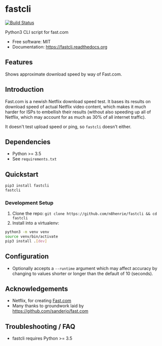 # fastcli

[![Build Status](https://travis-ci.org/n8henrie/fastcli.svg?branch=master)](https://travis-ci.org/n8henrie/fastcli)

Python3 CLI script for fast.com

- Free software: MIT
- Documentation: https://fastcli.readthedocs.org

## Features

Shows approximate download speed by way of Fast.com.

## Introduction

Fast.com is a newish Netflix download speed test. It bases its results on
download speed of actual Netflix video content, which makes it much harder for
ISPs to embellish their results (without also speeding up all of Netflix, which
may account for as much as 30% of all internet traffic).

It doesn't test upload speed or ping, so `fastcli` doesn't either.

## Dependencies

- Python >= 3.5
- See `requirements.txt`

## Quickstart

```bash
pip3 install fastcli
fastcli
```

### Development Setup

1. Clone the repo: `git clone https://github.com/n8henrie/fastcli && cd
   fastcli`
1. Install into a virtualenv:

```bash
python3 -m venv venv
source venv/bin/activate
pip3 install .[dev]
```

## Configuration

- Optionally accepts a `--runtime` argument which may affect accuracy by
  changing to values shorter or longer than the default of 10 (seconds).

## Acknowledgements

- Netflix, for creating [Fast.com](https://fast.com)
- Many thanks to groundwork laid by <https://github.com/sanderjo/fast.com>

## Troubleshooting / FAQ

- fastcli requires Python >= 3.5
